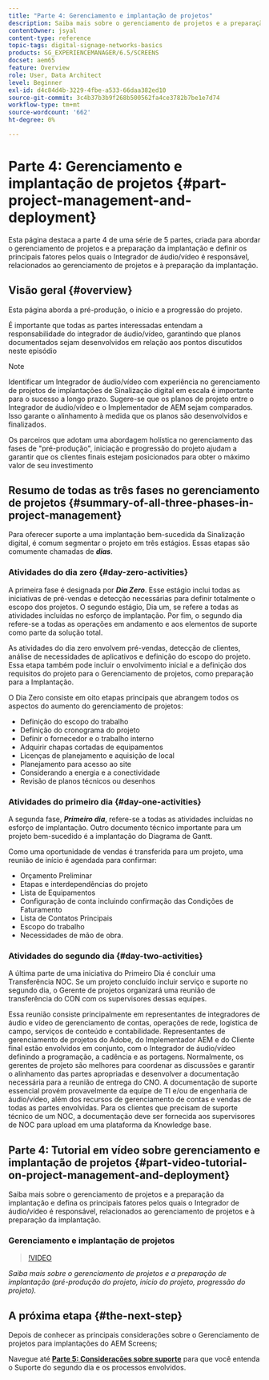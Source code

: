 ```yaml
---
title: "Parte 4: Gerenciamento e implantação de projetos"
description: Saiba mais sobre o gerenciamento de projetos e a preparação de implantação (pré-produção do projeto, início do projeto, progressão do projeto) para o AEM Screens.
contentOwner: jsyal
content-type: reference
topic-tags: digital-signage-networks-basics
products: SG_EXPERIENCEMANAGER/6.5/SCREENS
docset: aem65
feature: Overview
role: User, Data Architect
level: Beginner
exl-id: d4c84d4b-3229-4fbe-a533-66daa382ed10
source-git-commit: 3c4b37b3b9f268b500562fa4ce3782b7be1e7d74
workflow-type: tm+mt
source-wordcount: '662'
ht-degree: 0%

---
```


# Parte 4: Gerenciamento e implantação de projetos {#part-project-management-and-deployment}

Esta página destaca a parte 4 de uma série de 5 partes, criada para abordar o gerenciamento de projetos e a preparação da implantação e definir os principais fatores pelos quais o Integrador de áudio/vídeo é responsável, relacionados ao gerenciamento de projetos e à preparação da implantação.

## Visão geral {#overview}

Esta página aborda a pré-produção, o início e a progressão do projeto.

É importante que todas as partes interessadas entendam a responsabilidade do integrador de áudio/vídeo, garantindo que planos documentados sejam desenvolvidos em relação aos pontos discutidos neste episódio

>[!NOTE]
>
>Identificar um Integrador de áudio/vídeo com experiência no gerenciamento de projetos de implantações de Sinalização digital em escala é importante para o sucesso a longo prazo. Sugere-se que os planos de projeto entre o Integrador de áudio/vídeo e o Implementador de AEM sejam comparados. Isso garante o alinhamento à medida que os planos são desenvolvidos e finalizados.
>
>Os parceiros que adotam uma abordagem holística no gerenciamento das fases de &quot;pré-produção&quot;, iniciação e progressão do projeto ajudam a garantir que os clientes finais estejam posicionados para obter o máximo valor de seu investimento

## Resumo de todas as três fases no gerenciamento de projetos {#summary-of-all-three-phases-in-project-management}

Para oferecer suporte a uma implantação bem-sucedida da Sinalização digital, é comum segmentar o projeto em três estágios. Essas etapas são comumente chamadas de ***dias***.

### Atividades do dia zero {#day-zero-activities}

A primeira fase é designada por ***Dia Zero***. Esse estágio inclui todas as iniciativas de pré-vendas e detecção necessárias para definir totalmente o escopo dos projetos. O segundo estágio, Dia um, se refere a todas as atividades incluídas no esforço de implantação. Por fim, o segundo dia refere-se a todas as operações em andamento e aos elementos de suporte como parte da solução total.

As atividades do dia zero envolvem pré-vendas, detecção de clientes, análise de necessidades de aplicativos e definição do escopo do projeto. Essa etapa também pode incluir o envolvimento inicial e a definição dos requisitos do projeto para o Gerenciamento de projetos, como preparação para a Implantação.

O Dia Zero consiste em oito etapas principais que abrangem todos os aspectos do aumento do gerenciamento de projetos:

* Definição do escopo do trabalho
* Definição do cronograma do projeto
* Definir o fornecedor e o trabalho interno
* Adquirir chapas cortadas de equipamentos
* Licenças de planejamento e aquisição de local
* Planejamento para acesso ao site
* Considerando a energia e a conectividade
* Revisão de planos técnicos ou desenhos

### Atividades do primeiro dia {#day-one-activities}

A segunda fase, ***Primeiro dia***, refere-se a todas as atividades incluídas no esforço de implantação. Outro documento técnico importante para um projeto bem-sucedido é a implantação do Diagrama de Gantt.

Como uma oportunidade de vendas é transferida para um projeto, uma reunião de início é agendada para confirmar:

* Orçamento Preliminar
* Etapas e interdependências do projeto
* Lista de Equipamentos
* Configuração de conta incluindo confirmação das Condições de Faturamento
* Lista de Contatos Principais
* Escopo do trabalho
* Necessidades de mão de obra.

### Atividades do segundo dia {#day-two-activities}

A última parte de uma iniciativa do Primeiro Dia é concluir uma Transferência NOC. Se um projeto concluído incluir serviço e suporte no segundo dia, o Gerente de projetos organizará uma reunião de transferência do CON com os supervisores dessas equipes.

Essa reunião consiste principalmente em representantes de integradores de áudio e vídeo de gerenciamento de contas, operações de rede, logística de campo, serviços de conteúdo e contabilidade. Representantes de gerenciamento de projetos do Adobe, do Implementador AEM e do Cliente final estão envolvidos em conjunto, com o Integrador de áudio/vídeo definindo a programação, a cadência e as portagens. Normalmente, os gerentes de projeto são melhores para coordenar as discussões e garantir o alinhamento das partes apropriadas e desenvolver a documentação necessária para a reunião de entrega do CNO. A documentação de suporte essencial provém provavelmente da equipe de TI e/ou de engenharia de áudio/vídeo, além dos recursos de gerenciamento de contas e vendas de todas as partes envolvidas. Para os clientes que precisam de suporte técnico de um NOC, a documentação deve ser fornecida aos supervisores de NOC para upload em uma plataforma da Knowledge base.

## Parte 4: Tutorial em vídeo sobre gerenciamento e implantação de projetos {#part-video-tutorial-on-project-management-and-deployment}

Saiba mais sobre o gerenciamento de projetos e a preparação da implantação e defina os principais fatores pelos quais o Integrador de áudio/vídeo é responsável, relacionados ao gerenciamento de projetos e à preparação da implantação.

### Gerenciamento e implantação de projetos

>[!VIDEO](https://video.tv.adobe.com/v/28408)

*Saiba mais sobre o gerenciamento de projetos e a preparação de implantação (pré-produção do projeto, início do projeto, progressão do projeto).*

## A próxima etapa {#the-next-step}

Depois de conhecer as principais considerações sobre o Gerenciamento de projetos para implantações do AEM Screens;

Navegue até **[Parte 5: Considerações sobre suporte](support-considerations.md)** para que você entenda o Suporte do segundo dia e os processos envolvidos.
